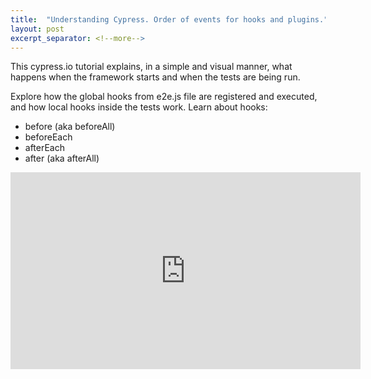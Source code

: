 ```yaml
---
title:  "Understanding Cypress. Order of events for hooks and plugins."
layout: post
excerpt_separator: <!--more-->
---
```


This cypress.io tutorial explains, in a simple and visual manner, what happens when the framework starts and when the tests are being run.

Explore how the global hooks from e2e.js file are registered and executed, and how local hooks inside the tests work.
Learn about hooks:
- before (aka beforeAll)
- beforeEach
- afterEach
- after (aka afterAll)

<iframe width="560" height="315" src="https://www.youtube.com/embed/gJAEE48xJvs" title="YouTube video player" frameborder="0" allow="accelerometer; autoplay; clipboard-write; encrypted-media; gyroscope; picture-in-picture; web-share" allowfullscreen></iframe>
